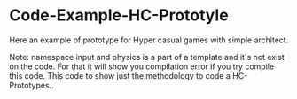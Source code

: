 # Code-Example-HC-Prototyle
 Here an example of prototype for Hyper casual games with simple architect.
 
 Note: namespace input and physics is a part of a template and it's not exist on the code. For that it will show you compilation error if you try compile this code. This code to show just the methodology to code a HC-Prototypes..
